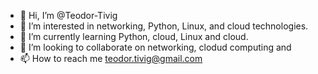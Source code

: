 - 👋 Hi, I’m @Teodor-Tivig
- 👀 I’m interested in networking, Python, Linux, and cloud technologies.
- 🌱 I’m currently learning Python, cloud, Linux and cloud.
- 💞️ I’m looking to collaborate on networking, clodud computing and 
- 📫 How to reach me teodor.tivig@gmail.com

<!---
Teodor-Tivig/Teodor-Tivig is a ✨ special ✨ repository because its `README.md` (this file) appears on your GitHub profile.
You can click the Preview link to take a look at your changes.
--->
